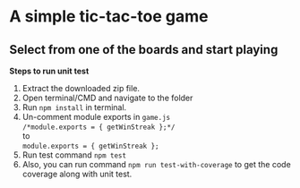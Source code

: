 # A simple tic-tac-toe game

## Select from one of the boards and start playing


**Steps to run unit test**
1. Extract the downloaded zip file.
2. Open terminal/CMD and navigate to the folder
3. Run `npm install` in terminal.
4. Un-comment module exports in `game.js` <br />
 `/*module.exports = { getWinStreak };*/`<br />
 to <br />
 `module.exports = { getWinStreak };` <br />
5. Run test command `npm test`
6. Also, you can run command `npm run test-with-coverage` to get the code coverage along with unit test.
